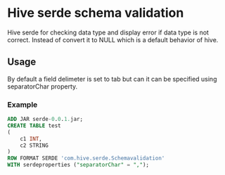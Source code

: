 # Hive serde schema validation
Hive serde for checking data type and display error if data type is not correct.
Instead of convert it to NULL which is a default behavior of hive.

## Usage
By default a field delimeter is set to tab but can it can be specified using separatorChar property.
### **Example**

```sql
ADD JAR serde-0.0.1.jar;
CREATE TABLE test
(
	c1 INT,
	c2 STRING
)
ROW FORMAT SERDE 'com.hive.serde.Schemavalidation'
WITH serdeproperties ("separatorChar" = ",");
```
